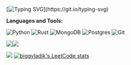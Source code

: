 






[![Typing SVG](https://readme-typing-svg.herokuapp.com?color=%2336BCF7&lines=Hi+there,+I+am+Vlad!)](https://git.io/typing-svg)


**Languages and Tools:** 


![Python](https://img.shields.io/badge/python-3670A0?style=for-the-badge&logo=python&logoColor=ffdd54)
![Rust](https://img.shields.io/badge/rust-%23000000.svg?style=for-the-badge&logo=rust&logoColor=white)
![MongoDB](https://img.shields.io/badge/MongoDB-%234ea94b.svg?style=for-the-badge&logo=mongodb&logoColor=white)
![Postgres](https://img.shields.io/badge/postgres-%23316192.svg?style=for-the-badge&logo=postgresql&logoColor=white)
![Git](https://img.shields.io/badge/git-%23F05033.svg?style=for-the-badge&logo=git&logoColor=white)



![](https://github-profile-summary-cards.vercel.app/api/cards/profile-details?username=biggvladik&theme=solarized_dark)![](https://github-profile-summary-cards.vercel.app/api/cards/stats?username=biggvladik&theme=solarized_dark)

![](https://github-profile-summary-cards.vercel.app/api/cards/most-commit-language?username=biggvladik&theme=solarized_dark)
[![biggvladik's LeetCode stats](https://leetcode-stats-six.vercel.app/api?username=biggvladik&theme=dark)](https://github.com/biggvladik/leetcode-stats)
